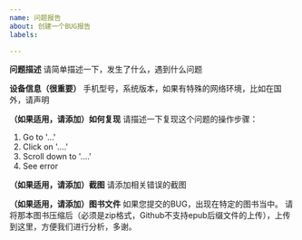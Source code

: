```yaml
---
name: 问题报告
about: 创建一个BUG报告
labels: 

---
```


**问题描述**
请简单描述一下，发生了什么，遇到什么问题


**设备信息（很重要）**
手机型号，系统版本，如果有特殊的网络环境，比如在国外，请声明


**（如果适用，请添加）如何复现**
请描述一下复现这个问题的操作步骤：
1. Go to '...'
2. Click on '....'
3. Scroll down to '....'
4. See error


**（如果适用，请添加）截图**
请添加相关错误的截图



**（如果适用，请添加）图书文件**
如果您提交的BUG，出现在特定的图书当中。
请将那本图书压缩后（必须是zip格式，Github不支持epub后缀文件的上传），上传到这里，方便我们进行分析，多谢。
